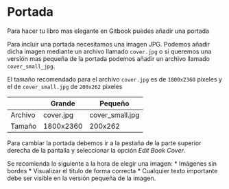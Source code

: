 # Portada

Para hacer tu libro mas elegante en Gitbook puedes añadir una portada

Para incluir una portada necesitamos una imagen JPG.
Podemos añadir dicha imagen mediante un archivo llamado `cover.jpg` o si queremos una versión mas pequeña de la portada podemos añadir un archivo llamado `cover_small_jpg`.

El tamaño recomendado para el archivo `cover.jpg` es de `1800x2360` pixeles y el de `cover_small.jpg` de `200x262` pixeles


|         | Grande    | Pequeño         |
|---------|-----------|-----------------|
| Archivo | cover.jpg | cover_small.jpg |
| Tamaño  | 1800x2360 | 200x262         |

Para cambiar la portada debemos ir a la pestaña de la parte superior derecha de la pantalla y seleccionar la opción _Edit Book Cover_.

Se recomienda lo siguiente a la hora de elegir una imagen:
    * Imágenes sin bordes
    * Visualizar el titulo de forma correcta
    * Cualquier texto importante debe ser visible en la versión pequeña de la imagen.
    

